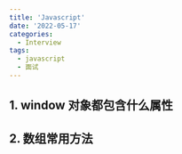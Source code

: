 ```yaml
---
title: 'Javascript'
date: '2022-05-17'
categories:
  - Interview
tags:
  - javascript
  - 面试
---
```


## 1. window 对象都包含什么属性

## 2. 数组常用方法
